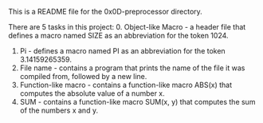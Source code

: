 This is a README file for the 0x0D-preprocessor directory.

There are 5 tasks in this project:
0. Object-like Macro - a header file that defines a macro named SIZE as an abbreviation for the token 1024.
1. Pi - defines a macro named PI as an abbreviation for the token 3.14159265359.
2. File name - contains a program that prints the name of the file it was compiled from, followed by a new line.
3. Function-like macro - contains a function-like macro ABS(x) that computes the absolute value of a number x.
4. SUM - contains a function-like macro SUM(x, y) that computes the sum of the numbers x and y.
